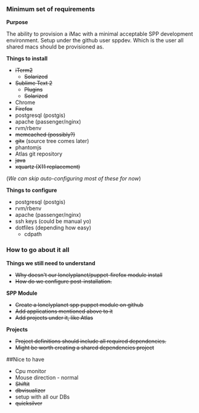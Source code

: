 ### Minimum set of requirements

**Purpose**

The ability to provision a iMac with a minimal acceptable SPP development environment. 
Setup under the github user sppdev. Which is the user all shared macs should be provisioned as.

**Things to install**

- ~~iTerm2~~
  - ~~Solarized~~
- ~~Sublime Text 2~~
  - ~~Plugins~~
  - ~~Solarized~~
- Chrome
- ~~Firefox~~
- postgresql (postgis)
- apache (passenger/nginx)
- rvm/rbenv
- ~~memcached (possibly?)~~
- ~~gitx~~ (source tree comes later)
- phantomjs
- Atlas git repository  
- ~~java~~
- ~~xquartz (X11 replacement)~~

(*We can skip auto-configuring most of these for now*)

**Things to configure**

- postgresql (postgis)
- rvm/rbenv
- apache (passenger/nginx)
- ssh keys (could be manual yo)
- dotfiles (depending how easy)
  - cdpath
### How to go about it all

**Things we still need to understand**
 - ~~Why doesn't our lonelyplanet/puppet-firefox module install~~
 - ~~How do we configure post-installation.~~

**SPP Module**
 - ~~Create a lonelyplanet spp puppet module on github~~
  - ~~Add applications mentioned above to it~~
  - ~~Add projects under it, like Atlas~~

**Projects**

- ~~Project definitions should include all required dependencies.~~
- ~~Might be worth creating a shared dependencies project~~

##Nice to have
- Cpu monitor
- Mouse direction - normal
- ~~Shiftit~~
- ~~dbvisualizer~~
 - setup with all our DBs
- ~~quicksilver~~
